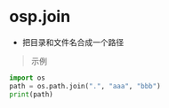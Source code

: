 
&emsp;
# osp.join
- 把目录和文件名合成一个路径

>示例
```python
import os
path = os.path.join(".", "aaa", "bbb")
print(path)
```